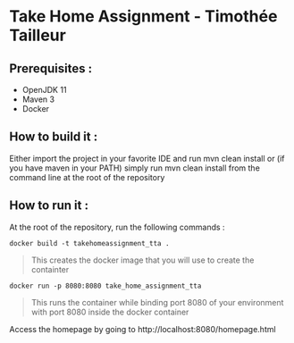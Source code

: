 # Take Home Assignment - Timothée Tailleur
## Prerequisites :

- OpenJDK 11
- Maven 3
- Docker

## How to build it :

Either import the project in your favorite IDE and run mvn clean install or (if you have maven in your PATH) simply run mvn clean install from the command line at the root of the repository

## How to run it :

At the root of the repository, run the following commands : 

`docker build -t takehomeassignment_tta . ` 

> This creates the docker image that you will use to create the containter 

`docker run -p 8080:8080 take_home_assignment_tta `

> This runs the container while binding port 8080 of your environment with port 8080 inside the docker container 

Access the homepage by going to http://localhost:8080/homepage.html 